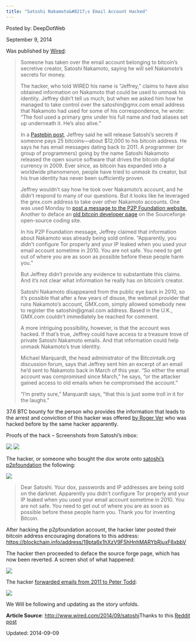 ```yaml
---
title: "Satoshi Nakamoto&#8217;s Email Account Hacked"
---
```


Posted by: DeepDotWeb

<span>September 9, 2014</span>

<p>Was published by <a href="http://www.wired.com/2014/09/satoshi" target="_blank">Wired</a>:</p>
<blockquote><p>Someone has taken over the email account belonging to bitcoin’s secretive creator, Satoshi Nakamoto, saying he will sell Nakamoto’s secrets for money.</p>
<p>The hacker, who told WIRED his name is “Jeffrey,” claims to have also obtained information on Nakamoto that could be used to unmask his identity. Jeffrey didn’t tell us much, but when we asked him how he managed to take control over the satoshin@gmx.com email address that Nakamoto had used for some of his correspondence, he wrote: “The fool used a primary gmx under his full name and had aliases set up underneath it. He’s also alive.”</p>
<p>In a <a href="http://pastebin.com/7gbPi8Qr">Pastebin post</a>, Jeffrey said he will release Satoshi’s secrets if someone pays 25 bitcoins—about $12,000 to his bitcoin address. He says he has email messages dating back to 2011. A programmer (or group of programmers) going by the name Satoshi Nakamoto released the open source software that drives the bitcoin digital currency in 2009. Ever since, as bitcoin has expanded into a worldwide phenomenon, people have tried to unmask its creator, but his true identity has never been sufficiently proven.</p>
<p>Jeffrey wouldn’t say how he took over Nakamoto’s account, and he didn’t respond to many of our questions. But it looks like he leveraged the gmx.com address to take over other Nakamoto accounts. One was used Monday to <a href="http://p2pfoundation.ning.com/forum/topics/bitcoin-open-source?commentId=2003008%3AComment%3A55276">post a message to the P2P Foundation website.</a> Another to deface an <a href="http://sourceforge.net/projects/bitcoin/">old bitcoin developer page</a> on the Sourceforge open-source coding site.</p>
<p>In his P2P Foundation message, Jeffrey claimed that information about Nakamoto was already being sold online. “Apparently, you didn’t configure Tor properly and your IP leaked when you used your email account sometime in 2010. You are not safe. You need to get out of where you are as soon as possible before these people harm you.”</p>
<p>But Jeffrey didn’t provide any evidence to substantiate this claims. And it’s not clear what information he really has on bitcoin’s creator.</p>
<p>Satoshi Nakamoto disappeared from the public eye back in 2010, so it’s possible that after a few years of disuse, the webmail provider that runs Nakamoto’s account, GMX.com, simply allowed somebody new to register the satoshin@gmail.com address. Based in the U.K., GMX.com couldn’t immediately be reached for comment.</p>
<p>A more intriguing possibility, however, is that the account was hacked. If that’s true, Jeffrey could have access to a treasure trove of private Satoshi Nakamoto emails. And that information could help unmask Nakamoto’s true identity.</p>
<p>Michael Marquardt, the head administrator of the Bitcointalk.org discussion forum, says that Jeffrey sent him an excerpt of an email he’d sent to Nakamoto back in March of this year. “So either the email account was compromised since March,” he says, “or the attacker gained access to old emails when he compromised the account.”</p>
<p>“I’m pretty sure,” Marquardt says, “that this is just some troll in it for the laughs.”</p></blockquote>
<p>37.6 BTC bounty for the person who provides the information that leads to the arrest and conviction of this hacker was offered <a href="http://www.reddit.com/r/Bitcoin/comments/2fux6p/wheres_roger_ver_when_you_need_him/ckdl8aw" target="_blank">by Roger Ver</a> who was hacked before by the same hacker apparently.</p>
<p>Proofs of the hack &#8211; Screenshots from Satoshi&#8217;s inbox:</p>
<img src="https://info-gir.github.io/deepdotweb/imgs/2014/09/satoshi1.png" />

<img src="https://info-gir.github.io/deepdotweb/imgs/2014/09/satoshi2.png" />

<p>The hacker, or someone who bought the dox wrote onto <a href="http://p2pfoundation.ning.com/profile/SatoshiNakamoto">satoshi&#8217;s p2pfoundation</a> the following:</p>
<img src="https://info-gir.github.io/deepdotweb/imgs/2014/09/p2p.png" />

<blockquote><p>Dear Satoshi. Your dox, passwords and IP addresses are being sold on the darknet. Apparently you didn’t configure Tor properly and your IP leaked when you used your email account sometime in 2010. You are not safe. You need to get out of where you are as soon as possible before these people harm you. Thank you for inventing Bitcoin.</p></blockquote>
<p>After hacking the p2pfoundation account, the hacker later posted their bitcoin address encouraging donations to this address: <a href="https://blockchain.info/address/19pta6x1hXzV9F5hHnhMARYbRjuxF6xbbV">https://blockchain.info/address/19pta6x1hXzV9F5hHnhMARYbRjuxF6xbbV</a></p>
<p>The hacker then proceeded to deface the source forge page, which has now been reverted. A screen shot of what happened:</p>
<img src="https://info-gir.github.io/deepdotweb/imgs/2014/09/ButtcoinHack.png" />

<p>The hacker <a href="https://twitter.com/petertoddbtc/status/509145414008725504">forwarded emails from 2011 to Peter Todd</a>:</p>
<img src="https://info-gir.github.io/deepdotweb/imgs/2014/09/Hack.png" />

<p>We Will be following and updating as the story unfolds.</p>
<p><strong>Article Source</strong>: <a href="http://www.wired.com/2014/09/satoshi" target="_blank">http://www.wired.com/2014/09/satoshi</a>Thanks to this <a href="http://www.reddit.com/r/Bitcoin/comments/2fw4fy/satoshi_hacked_the_story_so_far/" target="_blank">Reddit post</a></p>

Updated: 2014-09-09
    

